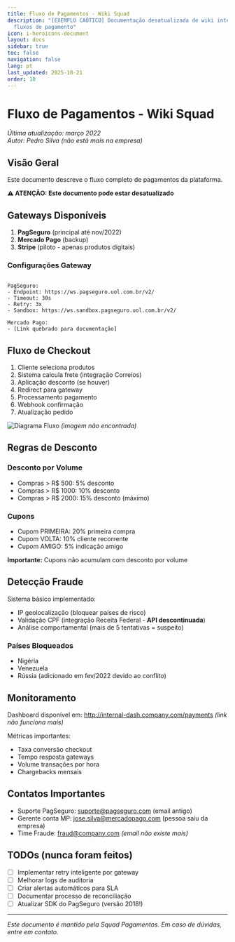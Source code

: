 ```yaml
---
title: Fluxo de Pagamentos - Wiki Squad
description: "[EXEMPLO CAÓTICO] Documentação desatualizada de wiki interna sobre
  fluxos de pagamento"
icon: i-heroicons-document
layout: docs
sidebar: true
toc: false
navigation: false
lang: pt
last_updated: 2025-10-21
order: 10
---
```

# Fluxo de Pagamentos - Wiki Squad

*Última atualização: março 2022*  
*Autor: Pedro Silva (não está mais na empresa)*  

## Visão Geral

Este documento descreve o fluxo completo de pagamentos da plataforma.

**⚠️ ATENÇÃO: Este documento pode estar desatualizado**

## Gateways Disponíveis

1. **PagSeguro** (principal até nov/2022)
2. **Mercado Pago** (backup)
3. **Stripe** (piloto - apenas produtos digitais)

### Configurações Gateway

```

PagSeguro:
- Endpoint: https://ws.pagseguro.uol.com.br/v2/
- Timeout: 30s
- Retry: 3x
- Sandbox: https://ws.sandbox.pagseguro.uol.com.br/v2/

Mercado Pago:
- [Link quebrado para documentação]
```


## Fluxo de Checkout

1. Cliente seleciona produtos
2. Sistema calcula frete (integração Correios)
3. Aplicação desconto (se houver)
4. Redirect para gateway
5. Processamento pagamento
6. Webhook confirmação
7. Atualização pedido

![Diagrama Fluxo](./images/payment-flow-2022.png) *(imagem não encontrada)*

## Regras de Desconto

### Desconto por Volume
- Compras > R$ 500: 5% desconto  
- Compras > R$ 1000: 10% desconto
- Compras > R$ 2000: 15% desconto (máximo)

### Cupons
- Cupom PRIMEIRA: 20% primeira compra
- Cupom VOLTA: 10% cliente recorrente  
- Cupom AMIGO: 5% indicação amigo

**Importante:** Cupons não acumulam com desconto por volume

## Detecção Fraude

Sistema básico implementado:
- IP geolocalização (bloquear países de risco)
- Validação CPF (integração Receita Federal - **API descontinuada**)
- Análise comportamental (mais de 5 tentativas = suspeito)

### Países Bloqueados
- Nigéria
- Venezuela  
- Rússia (adicionado em fev/2022 devido ao conflito)

## Monitoramento

Dashboard disponível em: http://internal-dash.company.com/payments *(link não funciona mais)*

Métricas importantes:
- Taxa conversão checkout
- Tempo resposta gateways
- Volume transações por hora
- Chargebacks mensais

## Contatos Importantes

- Suporte PagSeguro: suporte@pagseguro.com (email antigo)
- Gerente conta MP: jose.silva@mercadopago.com (pessoa saiu da empresa)
- Time Fraude: fraud@company.com *(email não existe mais)*

## TODOs (nunca foram feitos)

- [ ] Implementar retry inteligente por gateway
- [ ] Melhorar logs de auditoria  
- [ ] Criar alertas automáticos para SLA
- [ ] Documentar processo de reconciliação
- [ ] Atualizar SDK do PagSeguro (versão 2018!)

---
*Este documento é mantido pela Squad Pagamentos. Em caso de dúvidas, entre em contato.*